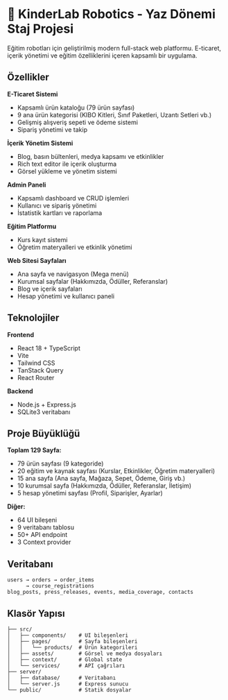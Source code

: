 # 🤖 KinderLab Robotics - Yaz Dönemi Staj Projesi

Eğitim robotları için geliştirilmiş modern full-stack web platformu. E-ticaret, içerik yönetimi ve eğitim özelliklerini içeren kapsamlı bir uygulama.

## Özellikler

**E-Ticaret Sistemi**
- Kapsamlı ürün kataloğu (79 ürün sayfası)
- 9 ana ürün kategorisi (KIBO Kitleri, Sınıf Paketleri, Uzantı Setleri vb.)
- Gelişmiş alışveriş sepeti ve ödeme sistemi
- Sipariş yönetimi ve takip

**İçerik Yönetim Sistemi**
- Blog, basın bültenleri, medya kapsamı ve etkinlikler
- Rich text editor ile içerik oluşturma
- Görsel yükleme ve yönetim sistemi

**Admin Paneli**
- Kapsamlı dashboard ve CRUD işlemleri
- Kullanıcı ve sipariş yönetimi
- İstatistik kartları ve raporlama

**Eğitim Platformu**
- Kurs kayıt sistemi
- Öğretim materyalleri ve etkinlik yönetimi

**Web Sitesi Sayfaları**
- Ana sayfa ve navigasyon (Mega menü)
- Kurumsal sayfalar (Hakkımızda, Ödüller, Referanslar)
- Blog ve içerik sayfaları
- Hesap yönetimi ve kullanıcı paneli

## Teknolojiler

**Frontend**
- React 18 + TypeScript
- Vite
- Tailwind CSS
- TanStack Query
- React Router

**Backend**
- Node.js + Express.js
- SQLite3 veritabanı

## Proje Büyüklüğü

**Toplam 129 Sayfa:**
- 79 ürün sayfası (9 kategoride)
- 20 eğitim ve kaynak sayfası (Kurslar, Etkinlikler, Öğretim materyalleri)
- 15 ana sayfa (Ana sayfa, Mağaza, Sepet, Ödeme, Giriş vb.)
- 10 kurumsal sayfa (Hakkımızda, Ödüller, Referanslar, İletişim)
- 5 hesap yönetimi sayfası (Profil, Siparişler, Ayarlar)

**Diğer:**
- 64 UI bileşeni
- 9 veritabanı tablosu
- 50+ API endpoint
- 3 Context provider

## Veritabanı

```
users → orders → order_items
      → course_registrations
blog_posts, press_releases, events, media_coverage, contacts
```
## Klasör Yapısı

```
├── src/
│   ├── components/    # UI bileşenleri
│   ├── pages/         # Sayfa bileşenleri
│   │   └── products/  # Ürün kategorileri
│   ├── assets/        # Görsel ve medya dosyaları
│   ├── context/       # Global state
│   └── services/      # API çağrıları
├── server/
│   ├── database/      # Veritabanı
│   └── server.js      # Express sunucu
└── public/            # Statik dosyalar
```
